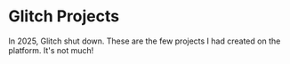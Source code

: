 # Glitch Projects

In 2025, Glitch shut down. These are the few projects I had created on the platform. It's not much!
